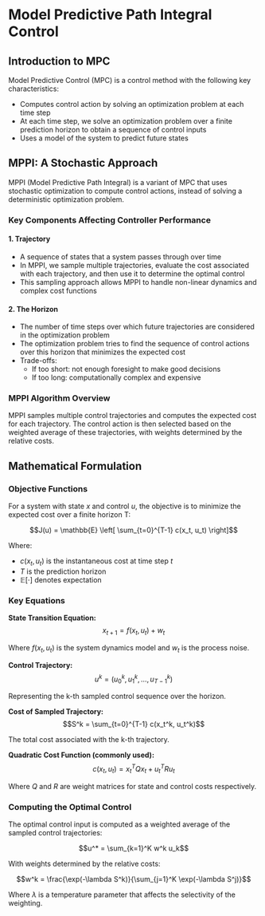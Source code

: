 # Model Predictive Path Integral Control








## Introduction to MPC

Model Predictive Control (MPC) is a control method with the following key characteristics:
- Computes control action by solving an optimization problem at each time step
- At each time step, we solve an optimization problem over a finite prediction horizon to obtain a sequence of control inputs
- Uses a model of the system to predict future states

## MPPI: A Stochastic Approach

MPPI (Model Predictive Path Integral) is a variant of MPC that uses stochastic optimization to compute control actions, instead of solving a deterministic optimization problem.

### Key Components Affecting Controller Performance

#### 1. Trajectory
- A sequence of states that a system passes through over time
- In MPPI, we sample multiple trajectories, evaluate the cost associated with each trajectory, and then use it to determine the optimal control
- This sampling approach allows MPPI to handle non-linear dynamics and complex cost functions

#### 2. The Horizon
- The number of time steps over which future trajectories are considered in the optimization problem
- The optimization problem tries to find the sequence of control actions over this horizon that minimizes the expected cost
- Trade-offs:
  - If too short: not enough foresight to make good decisions
  - If too long: computationally complex and expensive

### MPPI Algorithm Overview

MPPI samples multiple control trajectories and computes the expected cost for each trajectory. The control action is then selected based on the weighted average of these trajectories, with weights determined by the relative costs.


## Mathematical Formulation

### Objective Functions

For a system with state *x* and control *u*, the objective is to minimize the expected cost over a finite horizon T:

$$J(u) = \mathbb{E} \left[ \sum_{t=0}^{T-1} c(x_t, u_t) \right]$$

Where:
- $c(x_t, u_t)$ is the instantaneous cost at time step $t$
- $T$ is the prediction horizon
- $\mathbb{E}[\cdot]$ denotes expectation

### Key Equations

**State Transition Equation:**  
$$x_{t+1} = f(x_t, u_t) + w_t$$

Where $f(x_t, u_t)$ is the system dynamics model and $w_t$ is the process noise.

**Control Trajectory:**  
$$u^k = (u_0^k, u_1^k, \ldots, u_{T-1}^k)$$

Representing the k-th sampled control sequence over the horizon.

**Cost of Sampled Trajectory:**  
$$S^k = \sum_{t=0}^{T-1} c(x_t^k, u_t^k)$$

The total cost associated with the k-th trajectory.

**Quadratic Cost Function (commonly used):**  
$$c(x_t, u_t) = x_t^T Q x_t + u_t^T R u_t$$

Where $Q$ and $R$ are weight matrices for state and control costs respectively.

### Computing the Optimal Control

The optimal control input is computed as a weighted average of the sampled control trajectories:

$$u^* = \sum_{k=1}^K w^k u_k$$

With weights determined by the relative costs:

$$w^k = \frac{\exp(-\lambda S^k)}{\sum_{j=1}^K \exp(-\lambda S^j)}$$

Where $\lambda$ is a temperature parameter that affects the selectivity of the weighting.


